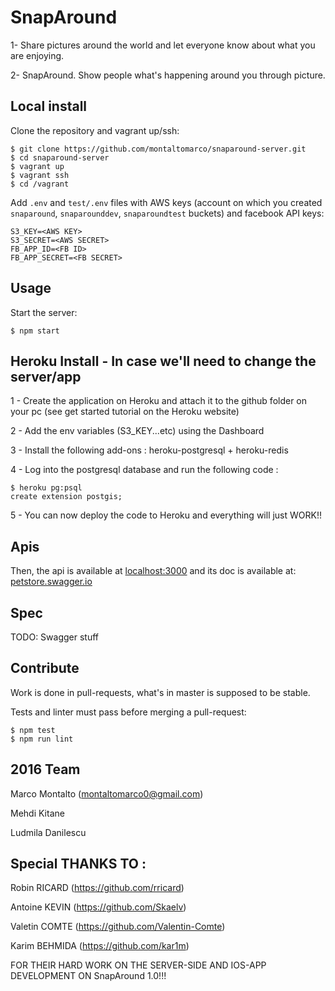 # SnapAround

1- Share pictures around the world and let everyone know about what you are enjoying.

2- SnapAround. Show people what's happening around you through picture.

## Local install

Clone the repository and vagrant up/ssh:

```shell
$ git clone https://github.com/montaltomarco/snaparound-server.git
$ cd snaparound-server
$ vagrant up
$ vagrant ssh
$ cd /vagrant
```

Add `.env` and `test/.env` files with AWS keys (account on which you created 
`snaparound`, `snaparounddev`, `snaparoundtest` buckets) and facebook API keys:

```
S3_KEY=<AWS KEY>
S3_SECRET=<AWS SECRET>
FB_APP_ID=<FB ID>
FB_APP_SECRET=<FB SECRET>
```

## Usage

Start the server:

```shell
$ npm start
```

## Heroku Install - In case we'll need to change the server/app

1 - Create the application on Heroku and attach it to the github folder on your pc (see get started tutorial on the Heroku website)

2 - Add the env variables (S3_KEY...etc) using the Dashboard

3 - Install the following add-ons : heroku-postgresql + heroku-redis

4 - Log into the postgresql database and run the following code : 

```shell
$ heroku pg:psql
create extension postgis;
```

5 - You can now deploy the code to Heroku and everything will just WORK!!


## Apis

Then, the api is available at [localhost:3000](http://localhost:3000) and its
doc is available at: [petstore.swagger.io](http://petstore.swagger.io/?url=http://localhost:3000/v1.0/spec.json)

## Spec

TODO: Swagger stuff

## Contribute

Work is done in pull-requests, what's in master is supposed to be stable.

Tests and linter must pass before merging a pull-request:

```shell
$ npm test
$ npm run lint
```

## 2016 Team

Marco Montalto
 ([montaltomarco0@gmail.com](mailto:montaltomarco0@gmail.com)) 

Mehdi Kitane

Ludmila Danilescu
 
 
 
## Special THANKS TO : 

 Robin RICARD (https://github.com/rricard)
 
 Antoine KEVIN (https://github.com/Skaelv)
 
 Valetin COMTE (https://github.com/Valentin-Comte)
 
 Karim BEHMIDA (https://github.com/kar1m) 

FOR THEIR HARD WORK ON THE SERVER-SIDE AND IOS-APP DEVELOPMENT ON SnapAround 1.0!!!
